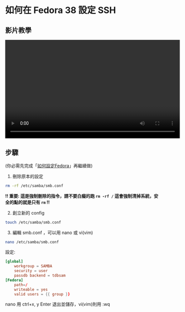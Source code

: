 # 如何在 Fedora 38 設定 SSH

## 影片教學

<video width="560" height="315" controls>
我還沒做ㄟ
</video>

## 步驟

(你必需先完成「[如何設定Fedora](/fedora/how-to-setup-fedora-linux-2.md)」再繼續做)

1. 刪除原本的設定

```bash
rm -rf /etc/samba/smb.conf
```
**!! 重要: 這是強制刪除的指令，請不要白癡的跑 `rm -rf /` 這會強制清掉系統，安全的點的就是只有 `rm` !!**

2. 創立新的 config

```bash
touch /etc/samba/smb.conf
```

3. 編輯 smb.conf ，可以用 nano 或 vi(vim)

```sh
nano /etc/samba/smb.conf
```

設定: 

```conf
[global]
	workgroup = SAMBA
	security = user
	passdb backend = tdbsam
[Fedora]
	path=/
	writeable = yes
	valid users = {{ group }}

```


nano 用 ctrl+x, y Enter 退出並儲存，vi(vim)則用 :wq


